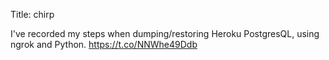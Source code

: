 Title: chirp

I've recorded my steps when dumping/restoring Heroku PostgresQL, using ngrok and Python. <a href="https://t.co/NNWhe49Ddb">https://t.co/NNWhe49Ddb</a>
